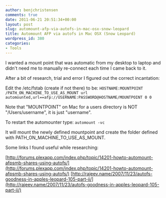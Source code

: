 ```yaml
---
author: benjchristensen
comments: true
date: 2011-06-21 20:51:34+00:00
layout: post
slug: automount-afp-via-autofs-in-mac-osx-snow-leopard
title: Automount AFP via autofs in Mac OSX (Snow Leopard)
wordpress_id: 380
categories:
- Tools
---
```


I wanted a mount point that was automatic from my desktop to laptop and didn't need me to manually re-connect each time I came back to it.

After a bit of research, trial and error I figured out the correct incantation:

Edit the /etc/fstab (create if not there) to be:
`
HOSTNAME:MOUNTPOINT /PATH_ON_MACHINE_TO_USE_AS_MOUNT url automounted,url==afp://USERNAME:PASSWORD@HOSTNAME/MOUNTPOINT 0 0
`

Note that "MOUNTPOINT" on Mac for a users directory is NOT "/Users/username", it is just "username".

To restart the automounter type:
`
automount -vc
`

It will mount the newly defined mountpoint and create the folder defined with PATH_ON_MACHINE_TO_USE_AS_MOUNT.


Some links I found useful while researching:

[http://forums.plexapp.com/index.php/topic/14201-howto-automount-afpsmb-shares-using-autofs/](http://forums.plexapp.com/index.php/topic/14201-howto-automount-afpsmb-shares-using-autofs/)
[http://rajeev.name/2007/11/23/autofs-goodness-in-apples-leopard-105-part-ii/](http://rajeev.name/2007/11/23/autofs-goodness-in-apples-leopard-105-part-ii/)
